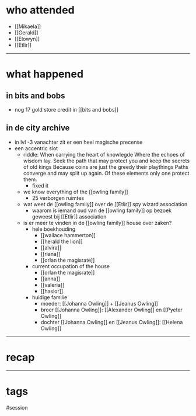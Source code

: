 # who attended

- [[Mikaela]]
- [[Gerald]]
- [[Elowyn]]
- [[Etlir]]

---
# what happened

## in bits and bobs
- nog 17 gold store credit in [[bits and bobs]] 

## in de city archive
- in lvl -3 vanachter zit er een heel magische precense
- een accentric slot
	- riddle: When carrying the heart of knowlegde Where the echoes of wisdom lay. Seek the path that may protect you and keep the secrets of old kings Because coins are just the greedy their playthings Paths converge and may split up again. Of these elements only one protect them.
		- fixed it
	- we know everything of the [[owling family]] 
		- 25 verborgen ruimtes
	- wat weet de [[owling family]] over de [[Etlir]] spy wizard association
		- waarom is iemand oud van de [[owling family]] op bezoek geweest bij [[Etlir]] association
	- is er meer te vinden in de [[owling family]] house over zaken?
		- hele boekhouding
			- [[wallace hammerton]]
			- [[herald the lion]]
			- [[alvira]]
			- [[riana]]
			- [[orlan the magisrate]]
		- current occupation of the house
			- [[orlan the magisrate]]
			- [[anna]]
			- [[valeria]]
			- [[hasior]]
		- huidige familie
			- moeder: [[Johanna Owling]] + [[Jeanus Owling]]
			- broer [[Johanna Owling]]: [[Alexander Owling]] en [[Pyeter Owling]]
			- dochter [[Johanna Owling]] en [[Jeanus Owling]]: [[Helena Owling]]

---
# recap



---
# tags

#session